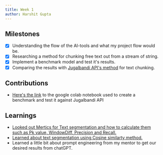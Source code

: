 ```yaml
---
title: Week 1
author: Harshit Gupta   
---
```


## Milestones
- [x] Understanding the flow of the AI-tools and what my project flow would be.
- [x] Researching a method for chunking free text out from a stream of string.
- [x] Implement a benchmark model and test it's results.
- [x] Comparing the results with [Jugalbandi API's method](https://github.com/OpenNyAI/jugalbandi-api) for text chunking.

## Contributions
- [Here's the link](https://colab.research.google.com/drive/1AgRUKep8juyyJcOik9kY1PFnkc8OCxhe?usp=sharing) to the google colab notebook used to create a benchmark and test it against Jugalbandi API

## Learnings
- [Looked out Mertics for Text segmentation and how to calculate them such as Pk value, WindowDiff, Precision and Recall.](https://www.assemblyai.com/blog/text-segmentation-approaches-datasets-and-evaluation-metrics/)
- [Learned about text segmentation using Cosine similarty method.](https://medium.com/@npolovinkin/how-to-chunk-text-into-paragraphs-using-python-8ae66be38ea6)
- Learned a little bit about prompt engineering from my mentor to get our desired results from chatGPT.